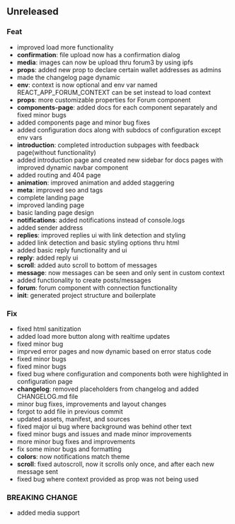 ## Unreleased

### Feat

- improved load more functionality
- **confirmation**: file upload now has a confirmation dialog
- **media**: images can now be upload thru forum3 by using ipfs
- **props**: added new prop to declare certain wallet addresses as admins
- made the changelog page dynamic
- **env**: context is now optional and env var named REACT_APP_FORUM_CONTEXT can be set instead to load context
- **props**: more customizable properties for Forum component
- **components-page**: added docs for each component separately and fixed minor bugs
- added components page and minor bug fixes
- added configuration docs along with subdocs of configuration except env vars
- **introduction**: completed introduction subpages with feedback page(without functionality)
- added introduction page and created new sidebar for docs pages with improved dynamic navbar component
- added routing and 404 page
- **animation**: improved animation and added staggering
- **meta**: improved seo and tags
- complete landing page
- improved landing page
- basic landing page design
- **notifications**: added notifications instead of console.logs
- added sender address
- **replies**: improved replies ui with link detection and styling
- added link detection and basic styling options thru html
- added basic reply functionality and ui
- **reply**: added reply ui
- **scroll**: added auto scroll to bottom of messages
- **message**: now messages can be seen and only sent in custom context
- added functionality to create posts/messages
- **forum**: forum component with connection functionality
- **init**: generated project structure and boilerplate

### Fix

- fixed html sanitization
- added load more button along with realtime updates
- fixed minor bug
- imprved error pages and now dynamic based on error status code
- fixed minor bugs
- fixed minor bugs
- fixed bug where configuration and components both were highlighted in configuration page
- **changelog**: removed placeholders from changelog and added CHANGELOG.md file
- minor bug fixes, improvements and layout changes
- forgot to add file in previous commit
- updated assets, manifest, and sources
- fixed major ui bug where background was behind other text
- fixed minor bugs and issues and made minor improvements
- more minor bug fixes and improvements
- fix some minor bugs and formatting
- **colors**: now notifications match theme
- **scroll**: fixed autoscroll, now it scrolls only once, and after each new message sent
- fixed bug where context provided as prop was not being used

### BREAKING CHANGE

- added media support
